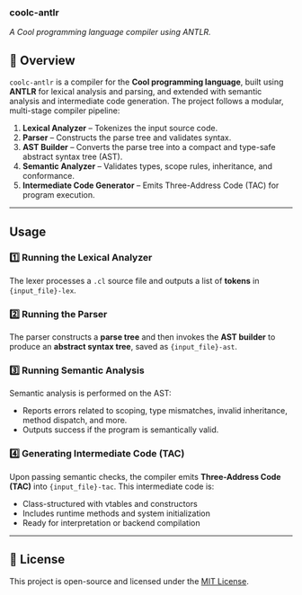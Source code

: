 ### **coolc-antlr**  
*A Cool programming language compiler using ANTLR.*  

## 📌 **Overview**  
`coolc-antlr` is a compiler for the **Cool programming language**, built using **ANTLR** for lexical analysis and parsing, and extended with semantic analysis and intermediate code generation. The project follows a modular, multi-stage compiler pipeline:

1. **Lexical Analyzer** – Tokenizes the input source code.  
2. **Parser** – Constructs the parse tree and validates syntax.  
3. **AST Builder** – Converts the parse tree into a compact and type-safe abstract syntax tree (AST).  
4. **Semantic Analyzer** – Validates types, scope rules, inheritance, and conformance.  
5. **Intermediate Code Generator** – Emits Three-Address Code (TAC) for program execution.

---
##  **Usage**  

### **1️⃣ Running the Lexical Analyzer**  
The lexer processes a `.cl` source file and outputs a list of **tokens** in `{input_file}-lex`.

### **2️⃣ Running the Parser**  
The parser constructs a **parse tree** and then invokes the **AST builder** to produce an **abstract syntax tree**, saved as `{input_file}-ast`.

### **3️⃣ Running Semantic Analysis**  
Semantic analysis is performed on the AST:
- Reports errors related to scoping, type mismatches, invalid inheritance, method dispatch, and more.
- Outputs success if the program is semantically valid.

### **4️⃣ Generating Intermediate Code (TAC)**  
Upon passing semantic checks, the compiler emits **Three-Address Code (TAC)** into `{input_file}-tac`. This intermediate code is:
- Class-structured with vtables and constructors
- Includes runtime methods and system initialization
- Ready for interpretation or backend compilation

---

## 📜 **License**  
This project is open-source and licensed under the [MIT License](LICENSE).  
